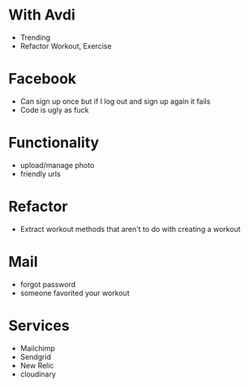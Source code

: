 # With Avdi
* Trending
* Refactor Workout, Exercise

# Facebook
* Can sign up once but if I log out and sign up again it fails
* Code is ugly as fuck

# Functionality
* upload/manage photo
* friendly urls

# Refactor
* Extract workout methods that aren't to do with creating a workout

# Mail
* forgot password
* someone favorited your workout

# Services
* Mailchimp
* Sendgrid
* New Relic
* cloudinary